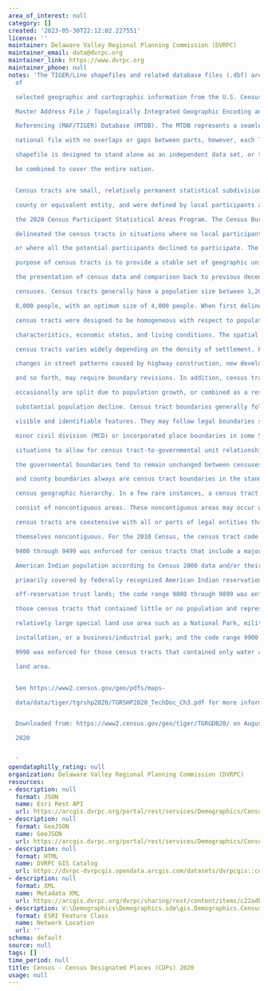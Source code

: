 ```yaml
---
area_of_interest: null
category: []
created: '2023-05-30T22:12:02.227551'
license: ''
maintainer: Delaware Valley Regional Planning Commission (DVRPC)
maintainer_email: data@dvrpc.org
maintainer_link: https://www.dvrpc.org
maintainer_phone: null
notes: 'The TIGER/Line shapefiles and related database files (.dbf) are an extract
  of

  selected geographic and cartographic information from the U.S. Census Bureau''s

  Master Address File / Topologically Integrated Geographic Encoding and

  Referencing (MAF/TIGER) Database (MTDB). The MTDB represents a seamless

  national file with no overlaps or gaps between parts, however, each TIGER/Line

  shapefile is designed to stand alone as an independent data set, or they can

  be combined to cover the entire nation.


  Census tracts are small, relatively permanent statistical subdivisions of a

  county or equivalent entity, and were defined by local participants as part of

  the 2020 Census Participant Statistical Areas Program. The Census Bureau

  delineated the census tracts in situations where no local participant existed

  or where all the potential participants declined to participate. The primary

  purpose of census tracts is to provide a stable set of geographic units for

  the presentation of census data and comparison back to previous decennial

  censuses. Census tracts generally have a population size between 1,200 and

  8,000 people, with an optimum size of 4,000 people. When first delineated,

  census tracts were designed to be homogeneous with respect to population

  characteristics, economic status, and living conditions. The spatial size of

  census tracts varies widely depending on the density of settlement. Physical

  changes in street patterns caused by highway construction, new development,

  and so forth, may require boundary revisions. In addition, census tracts

  occasionally are split due to population growth, or combined as a result of

  substantial population decline. Census tract boundaries generally follow

  visible and identifiable features. They may follow legal boundaries such as

  minor civil division (MCD) or incorporated place boundaries in some States and

  situations to allow for census tract-to-governmental unit relationships where

  the governmental boundaries tend to remain unchanged between censuses. State

  and county boundaries always are census tract boundaries in the standard

  census geographic hierarchy. In a few rare instances, a census tract may

  consist of noncontiguous areas. These noncontiguous areas may occur where the

  census tracts are coextensive with all or parts of legal entities that are

  themselves noncontiguous. For the 2010 Census, the census tract code range of

  9400 through 9499 was enforced for census tracts that include a majority

  American Indian population according to Census 2000 data and/or their area was

  primarily covered by federally recognized American Indian reservations and/or

  off-reservation trust lands; the code range 9800 through 9899 was enforced for

  those census tracts that contained little or no population and represented a

  relatively large special land use area such as a National Park, military

  installation, or a business/industrial park; and the code range 9900 through

  9998 was enforced for those census tracts that contained only water area, no

  land area.


  See https://www2.census.gov/geo/pdfs/maps-

  data/data/tiger/tgrshp2020/TGRSHP2020_TechDoc_Ch3.pdf for more information


  Downloaded from: https://www2.census.gov/geo/tiger/TGRGDB20/ on August 13,

  2020


  '
opendataphilly_rating: null
organization: Delaware Valley Regional Planning Commission (DVRPC)
resources:
- description: null
  format: JSON
  name: Esri Rest API
  url: https://arcgis.dvrpc.org/portal/rest/services/Demographics/Census_CDPs_2020/FeatureServer/0
- description: null
  format: GeoJSON
  name: GeoJSON
  url: https://arcgis.dvrpc.org/portal/rest/services/Demographics/Census_CDPs_2020/FeatureServer/0/query?where=1=1&outsr=4326&outfields=*&f=geojson
- description: null
  format: HTML
  name: DVRPC GIS Catalog
  url: https://dvrpc-dvrpcgis.opendata.arcgis.com/datasets/dvrpcgis::census-census-designated-places-cdps-2020
- description: null
  format: XML
  name: Metadata XML
  url: https://arcgis.dvrpc.org/dvrpc/sharing/rest/content/items/c22adb0a1cef490f8192fd639be1aee9/info/metadata/metadata.xml?format=default
- description: V:\Demographics\Demographics.sde\gis.Demographics.Census_CDPs_2020
  format: ESRI Feature Class
  name: Network Location
  url: ''
schema: default
source: null
tags: []
time_period: null
title: Census - Census Designated Places (CDPs) 2020
usage: null
---
```

